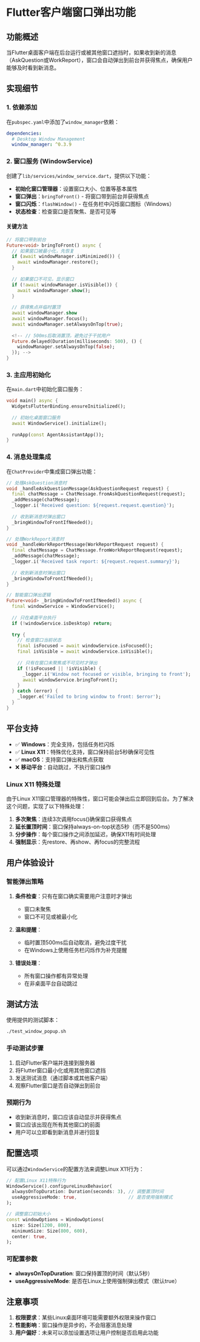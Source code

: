 # Flutter客户端窗口弹出功能

## 功能概述

当Flutter桌面客户端在后台运行或被其他窗口遮挡时，如果收到新的消息（AskQuestion或WorkReport），窗口会自动弹出到前台并获得焦点，确保用户能够及时看到新消息。

## 实现细节

### 1. 依赖添加

在`pubspec.yaml`中添加了`window_manager`依赖：

```yaml
dependencies:
  # Desktop Window Management
  window_manager: ^0.3.9
```

### 2. 窗口服务 (WindowService)

创建了`lib/services/window_service.dart`，提供以下功能：

- **初始化窗口管理器**：设置窗口大小、位置等基本属性
- **窗口弹出**：`bringToFront()` - 将窗口带到前台并获得焦点
- **窗口闪烁**：`flashWindow()` - 在任务栏中闪烁窗口图标（Windows）
- **状态检查**：检查窗口是否聚焦、是否可见等

#### 关键方法

```dart
// 将窗口带到前台
Future<void> bringToFront() async {
  // 如果窗口被最小化，先恢复
  if (await windowManager.isMinimized()) {
    await windowManager.restore();
  }
  
  // 如果窗口不可见，显示窗口
  if (!await windowManager.isVisible()) {
    await windowManager.show();
  }
  
  // 获得焦点并临时置顶
  await windowManager.show
  await windowManager.focus();
  await windowManager.setAlwaysOnTop(true);
  
  <!-- // 500ms后取消置顶，避免过于干扰用户
  Future.delayed(Duration(milliseconds: 500), () {
    windowManager.setAlwaysOnTop(false);
  }); -->
}
```

### 3. 主应用初始化

在`main.dart`中初始化窗口服务：

```dart
void main() async {
  WidgetsFlutterBinding.ensureInitialized();
  
  // 初始化桌面窗口服务
  await WindowService().initialize();
  
  runApp(const AgentAssistantApp());
}
```

### 4. 消息处理集成

在`ChatProvider`中集成窗口弹出功能：

```dart
// 处理AskQuestion消息时
void _handleAskQuestionMessage(AskQuestionRequest request) {
  final chatMessage = ChatMessage.fromAskQuestionRequest(request);
  _addMessage(chatMessage);
  _logger.i('Received question: ${request.request.question}');
  
  // 收到新消息时弹出窗口
  _bringWindowToFrontIfNeeded();
}

// 处理WorkReport消息时
void _handleWorkReportMessage(WorkReportRequest request) {
  final chatMessage = ChatMessage.fromWorkReportRequest(request);
  _addMessage(chatMessage);
  _logger.i('Received task report: ${request.request.summary}');
  
  // 收到新消息时弹出窗口
  _bringWindowToFrontIfNeeded();
}

// 智能窗口弹出逻辑
Future<void> _bringWindowToFrontIfNeeded() async {
  final windowService = WindowService();
  
  // 只在桌面平台执行
  if (!windowService.isDesktop) return;
  
  try {
    // 检查窗口当前状态
    final isFocused = await windowService.isFocused();
    final isVisible = await windowService.isVisible();
    
    // 只有在窗口未聚焦或不可见时才弹出
    if (!isFocused || !isVisible) {
      _logger.i('Window not focused or visible, bringing to front');
      await windowService.bringToFront();
    }
  } catch (error) {
    _logger.e('Failed to bring window to front: $error');
  }
}
```

## 平台支持

- ✅ **Windows**：完全支持，包括任务栏闪烁
- ✅ **Linux X11**：特殊优化支持，窗口保持前台5秒确保可见性
- ✅ **macOS**：支持窗口弹出和焦点获取
- ❌ **移动平台**：自动跳过，不执行窗口操作

### Linux X11 特殊处理

由于Linux X11窗口管理器的特殊性，窗口可能会弹出后立即回到后台。为了解决这个问题，实现了以下特殊处理：

1. **多次聚焦**：连续3次调用focus()确保窗口获得焦点
2. **延长置顶时间**：窗口保持always-on-top状态5秒（而不是500ms）
3. **分步操作**：每个窗口操作之间添加延迟，确保X11有时间处理
4. **强制显示**：先restore、再show、再focus的完整流程

## 用户体验设计

### 智能弹出策略

1. **条件检查**：只有在窗口确实需要用户注意时才弹出
   - 窗口未聚焦
   - 窗口不可见或被最小化

2. **温和提醒**：
   - 临时置顶500ms后自动取消，避免过度干扰
   - 在Windows上使用任务栏闪烁作为补充提醒

3. **错误处理**：
   - 所有窗口操作都有异常处理
   - 在非桌面平台自动跳过

## 测试方法

使用提供的测试脚本：

```bash
./test_window_popup.sh
```

### 手动测试步骤

1. 启动Flutter客户端并连接到服务器
2. 将Flutter窗口最小化或用其他窗口遮挡
3. 发送测试消息（通过脚本或其他客户端）
4. 观察Flutter窗口是否自动弹出到前台

### 预期行为

- 收到新消息时，窗口应该自动显示并获得焦点
- 窗口应该出现在所有其他窗口的前面
- 用户可以立即看到新消息并进行回复

## 配置选项

可以通过`WindowService`的配置方法来调整Linux X11行为：

```dart
// 配置Linux X11特殊行为
WindowService().configureLinuxBehavior(
  alwaysOnTopDuration: Duration(seconds: 3), // 调整置顶时间
  useAggressiveMode: true,                   // 是否使用强制模式
);

// 调整窗口初始大小
const windowOptions = WindowOptions(
  size: Size(1200, 800),
  minimumSize: Size(800, 600),
  center: true,
);
```

### 可配置参数

- **alwaysOnTopDuration**: 窗口保持置顶的时间（默认5秒）
- **useAggressiveMode**: 是否在Linux上使用强制弹出模式（默认true）

## 注意事项

1. **权限要求**：某些Linux桌面环境可能需要额外权限来操作窗口
2. **性能影响**：窗口操作是异步的，不会阻塞消息处理
3. **用户偏好**：未来可以添加设置选项让用户控制是否启用此功能
